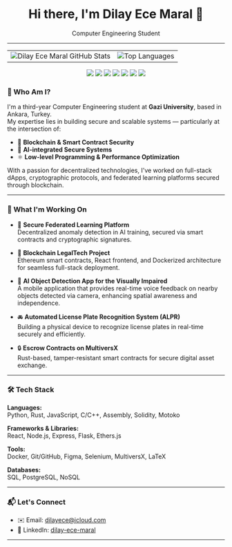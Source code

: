 <h1 align="center">Hi there, I'm Dilay Ece Maral 👋</h1>
<p align="center">
  Computer Engineering Student
</p>

---
<table>
  <tr>
    <td>
      <img src="https://github-readme-stats.vercel.app/api?username=xddlzx&show_icons=true&theme=github_dark&hide_title=true" alt="Dilay Ece Maral GitHub Stats" />
    </td>
    <td>
      <img src="https://github-readme-stats.vercel.app/api/top-langs/?username=xddlzx&layout=compact&theme=github_dark&langs_count=6&hide=html" alt="Top Languages" />
    </td>
  </tr>
</table>

<p align="center">
  <img src="https://img.shields.io/badge/-Rust-000?&logo=rust&logoColor=orange" />
  <img src="https://img.shields.io/badge/-Python-000?&logo=python" />
  <img src="https://img.shields.io/badge/-React-000?&logo=react" />
  <img src="https://img.shields.io/badge/-Node.js-000?&logo=node.js" />
  <img src="https://img.shields.io/badge/-Docker-000?&logo=docker" />
  <img src="https://img.shields.io/badge/-PostgreSQL-000?&logo=postgresql" />
  <img src="https://img.shields.io/badge/-Solidity-000?&logo=solidity" />
</p>


### 💼 Who Am I?

I'm a third-year Computer Engineering student at **Gazi University**, based in Ankara, Turkey.  
My expertise lies in building secure and scalable systems — particularly at the intersection of:

- 🔐 **Blockchain & Smart Contract Security**
- 🧠 **AI-integrated Secure Systems**
- ⚛️ **Low-level Programming & Performance Optimization**

With a passion for decentralized technologies, I've worked on full-stack dApps, cryptographic protocols, and federated learning platforms secured through blockchain.

---

### 🚀 What I'm Working On

- 🧠 **Secure Federated Learning Platform**  
  Decentralized anomaly detection in AI training, secured via smart contracts and cryptographic signatures.

- 🔐 **Blockchain LegalTech Project**  
  Ethereum smart contracts, React frontend, and Dockerized architecture for seamless full-stack deployment.

- 🤖 **AI Object Detection App for the Visually Impaired**  
  A mobile application that provides real-time voice feedback on nearby objects detected via camera, enhancing spatial awareness and independence.

- 🚘 **Automated License Plate Recognition System (ALPR)**  
  Building a physical device to recognize license plates in real-time securely and efficiently.

- 🔒 **Escrow Contracts on MultiversX**  
  Rust-based, tamper-resistant smart contracts for secure digital asset exchange.
  
---

### 🛠️ Tech Stack

**Languages:**  
Python, Rust, JavaScript, C/C++, Assembly, Solidity, Motoko

**Frameworks & Libraries:**  
React, Node.js, Express, Flask, Ethers.js

**Tools:**  
Docker, Git/GitHub, Figma, Selenium, MultiversX, LaTeX

**Databases:**  
SQL, PostgreSQL, NoSQL

---

### 📬 Let's Connect

- ✉️ Email: dilayece@icloud.com  
- 💼 LinkedIn: [dilay-ece-maral](https://www.linkedin.com/in/dilay-ece-maral/)

---
